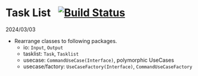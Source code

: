 # Task List &nbsp; [![Build Status](https://travis-ci.org/codurance/task-list.png)](https://travis-ci.org/codurance/task-list)

2024/03/03
- Rearrange classes to following packages.
  - io: `Input`, `Output`
  - tasklist: `Task`, `Tasklist`
  - usecase: `CommandUseCase(Interface)`, polymorphic UseCases
  - usecase/factory: `UseCaseFactory(Interface)`, `CommandUseCaseFactory`
